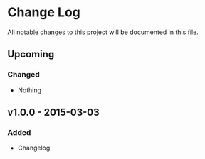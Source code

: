 # Change Log
All notable changes to this project will be documented in this file.

## Upcoming
### Changed
- Nothing

## v1.0.0 - 2015-03-03
### Added
- Changelog
